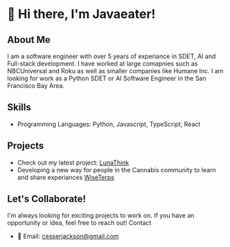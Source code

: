 # 👋 Hi there, I'm Javaeater!

## About Me

I am a software engineer with over 5 years of experiance in SDET, AI and Full-stack development. I have worked at large comapnies such as NBCUniversal and Roku as well as smaller companies like Humane Inc. I am looking for work as a Python SDET or AI Software Engineer in the San Francisco Bay Area. 

## Skills

- Programming Languages: Python, Javascript, TypeScript, React

## Projects

- Check out my latest project: [LunaThink](www.lunathink.com)
- Developing a new way for people in the Cannabis community to learn and share experiances [WiseTerps](https://www.wiseterps.com/)

## Let's Collaborate!

I'm always looking for exciting projects to work on. If you have an opportunity or idea, feel free to reach out!
Contact

- 📧 Email: cesserjackson@gmail.com



<!---
Javaeater/Javaeater is a ✨ special ✨ repository because its `README.md` (this file) appears on your GitHub profile.
You can click the Preview link to take a look at your changes.
--->
